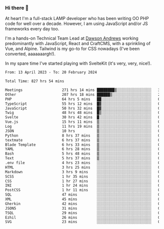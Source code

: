 ### Hi there 👋

<!--
**JamesNock/JamesNock** is a ✨ _special_ ✨ repository because its `README.md` (this file) appears on your GitHub profile.

Here are some ideas to get you started:

- 🔭 I’m currently working on ...
- 🌱 I’m currently learning ...
- 👯 I’m looking to collaborate on ...
- 🤔 I’m looking for help with ...
- 💬 Ask me about ...
- 📫 How to reach me: ...
- 😄 Pronouns: ...
- ⚡ Fun fact: ...
-->
At heart I'm a full-stack LAMP developer who has been writing OO PHP code for well over a decade. However, I am using JavaScript and/or JS frameworks every day too.

I'm a hands-on Technical Team Lead at [Dawson Andrews](https://www.dawsonandrews.com/) working predominantly with JavaScript, React and CraftCMS, with a sprinkling of Vue, and Alpine. Tailwind is my go-to for CSS nowadays (I've been converted, aaaaaaargh!).

In my spare time I've started playing with SvelteKit (it's very, very, nice!).

<!--START_SECTION:waka-->

```txt
From: 13 April 2023 - To: 20 February 2024

Total Time: 827 hrs 54 mins

Meetings                  271 hrs 14 mins ████████▒░░░░░░░░░░░░░░░░   32.77 %
Other                     207 hrs 18 mins ██████▒░░░░░░░░░░░░░░░░░░   25.05 %
PHP                       64 hrs 5 mins   ██░░░░░░░░░░░░░░░░░░░░░░░   07.74 %
TypeScript                55 hrs 12 mins  █▓░░░░░░░░░░░░░░░░░░░░░░░   06.67 %
JavaScript                50 hrs 32 mins  █▓░░░░░░░░░░░░░░░░░░░░░░░   06.11 %
Twig                      48 hrs 48 mins  █▒░░░░░░░░░░░░░░░░░░░░░░░   05.90 %
Svelte                    30 hrs 42 mins  █░░░░░░░░░░░░░░░░░░░░░░░░   03.71 %
Vue.js                    15 hrs 11 mins  ▒░░░░░░░░░░░░░░░░░░░░░░░░   01.84 %
Log                       11 hrs 19 mins  ▒░░░░░░░░░░░░░░░░░░░░░░░░   01.37 %
JSON                      10 hrs          ▒░░░░░░░░░░░░░░░░░░░░░░░░   01.21 %
Python                    8 hrs 37 mins   ▒░░░░░░░░░░░░░░░░░░░░░░░░   01.04 %
textmate                  6 hrs 37 mins   ▒░░░░░░░░░░░░░░░░░░░░░░░░   00.80 %
Blade Template            6 hrs 33 mins   ▒░░░░░░░░░░░░░░░░░░░░░░░░   00.79 %
YAML                      6 hrs 28 mins   ▒░░░░░░░░░░░░░░░░░░░░░░░░   00.78 %
Bash                      5 hrs 48 mins   ▒░░░░░░░░░░░░░░░░░░░░░░░░   00.70 %
Text                      5 hrs 37 mins   ▒░░░░░░░░░░░░░░░░░░░░░░░░   00.68 %
.env file                 4 hrs 23 mins   ░░░░░░░░░░░░░░░░░░░░░░░░░   00.53 %
HTML                      3 hrs 25 mins   ░░░░░░░░░░░░░░░░░░░░░░░░░   00.41 %
Markdown                  3 hrs 9 mins    ░░░░░░░░░░░░░░░░░░░░░░░░░   00.38 %
SCSS                      1 hr 35 mins    ░░░░░░░░░░░░░░░░░░░░░░░░░   00.19 %
CSS                       1 hr 27 mins    ░░░░░░░░░░░░░░░░░░░░░░░░░   00.18 %
INI                       1 hr 24 mins    ░░░░░░░░░░░░░░░░░░░░░░░░░   00.17 %
PostCSS                   1 hr 11 mins    ░░░░░░░░░░░░░░░░░░░░░░░░░   00.14 %
SQL                       47 mins         ░░░░░░░░░░░░░░░░░░░░░░░░░   00.10 %
XML                       45 mins         ░░░░░░░░░░░░░░░░░░░░░░░░░   00.09 %
Gherkin                   42 mins         ░░░░░░░░░░░░░░░░░░░░░░░░░   00.08 %
JSON5                     31 mins         ░░░░░░░░░░░░░░░░░░░░░░░░░   00.06 %
TSQL                      29 mins         ░░░░░░░░░░░░░░░░░░░░░░░░░   00.06 %
Ezhil                     26 mins         ░░░░░░░░░░░░░░░░░░░░░░░░░   00.05 %
SVG                       23 mins         ░░░░░░░░░░░░░░░░░░░░░░░░░   00.05 %
```

<!--END_SECTION:waka-->
